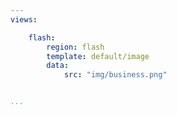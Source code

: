 ```yaml
---
views:

    flash:
        region: flash
        template: default/image
        data:
            src: "img/business.png"


...
```

